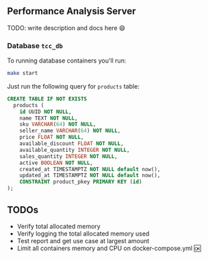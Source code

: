 ## Performance Analysis Server

TODO: write description and docs here 😄

### Database `tcc_db` 

To running database containers you'll run:

```bash
make start
```

Just run the following query for `products` table:

```sql
CREATE TABLE IF NOT EXISTS
  products (
    id UUID NOT NULL,
    name TEXT NOT NULL,
    sku VARCHAR(64) NOT NULL,
    seller_name VARCHAR(64) NOT NULL,
    price FLOAT NOT NULL,
    available_discount FLOAT NOT NULL,
    available_quantity INTEGER NOT NULL,
    sales_quantity INTEGER NOT NULL,
    active BOOLEAN NOT NULL,
    created_at TIMESTAMPTZ NOT NULL default now(),
    updated_at TIMESTAMPTZ NOT NULL default now(),
    CONSTRAINT product_pkey PRIMARY KEY (id)
);
```

## TODOs

- Verify total allocated memory 
- Verify logging the total allocated memory used
- Test report and get use case at largest amount
- Limit all containers memory and CPU on docker-compose.yml :ok: